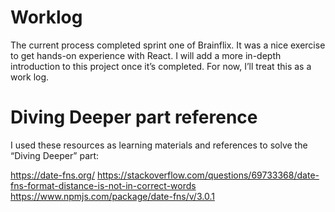 # Worklog

The current process completed sprint one of Brainflix. It was a nice exercise to get hands-on experience with React. I will add a more in-depth introduction to this project once it’s completed. For now, I’ll treat this as a work log.

# Diving Deeper part reference
I used these resources as learning materials and references to solve the “Diving Deeper” part:

https://date-fns.org/
https://stackoverflow.com/questions/69733368/date-fns-format-distance-is-not-in-correct-words
https://www.npmjs.com/package/date-fns/v/3.0.1
